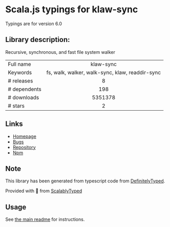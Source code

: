 
# Scala.js typings for klaw-sync

Typings are for version 6.0

## Library description:
Recursive, synchronous, and fast file system walker

|                    |                 |
| ------------------ | :-------------: |
| Full name          | klaw-sync |
| Keywords           | fs, walk, walker, walk-sync, klaw, readdir-sync |
| # releases         | 8 |
| # dependents       | 198 |
| # downloads        | 5351378 |
| # stars            | 2 |

## Links
- [Homepage](https://github.com/manidlou/node-klaw-sync#readme)
- [Bugs](https://github.com/manidlou/node-klaw-sync/issues)
- [Repository](https://github.com/manidlou/node-klaw-sync)
- [Npm](https://www.npmjs.com/package/klaw-sync)
    


## Note
This library has been generated from typescript code from [DefinitelyTyped](https://definitelytyped.org).

Provided with :purple_heart: from [ScalablyTyped](https://github.com/oyvindberg/ScalablyTyped)

## Usage
See [the main readme](../../readme.md) for instructions.


